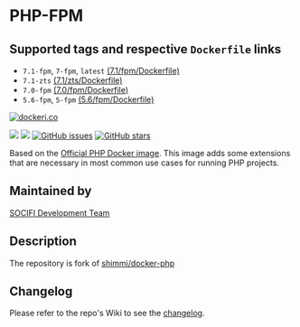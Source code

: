 # PHP-FPM
## Supported tags and respective `Dockerfile` links
* `7.1-fpm`, `7-fpm`, `latest` [(7.1/fpm/Dockerfile)](https://github.com/socifi/docker-php/blob/master/7.1/fpm/Dockerfile)
* `7.1-zts` [(7.1/zts/Dockerfile)](https://github.com/socifi/docker-php/blob/master/7.1/zts/Dockerfile)
* `7.0-fpm` [(7.0/fpm/Dockerfile)](https://github.com/socifi/docker-php/blob/master/7.0/fpm/Dockerfile)
* `5.6-fpm`, `5-fpm` [(5.6/fpm/Dockerfile)](https://github.com/socifi/docker-php/blob/master/5.6/fpm/Dockerfile)

[![dockeri.co](http://dockeri.co/image/socifi/php)](https://registry.hub.docker.com/socifi/php/)

[![](https://images.microbadger.com/badges/image/socifi/php.svg)](https://microbadger.com/images/socifi/php "Get your own image badge on microbadger.com")
[![](https://images.microbadger.com/badges/version/socifi/php.svg)](https://microbadger.com/images/socifi/php "Get your own version badge on microbadger.com")
[![GitHub issues](https://img.shields.io/github/issues/socifi/docker-php.svg "GitHub issues")](https://github.com/docker-php)
[![GitHub stars](https://img.shields.io/github/stars/socifi/docker-php.svg "GitHub stars")](https://github.com/docker-php)

Based on the [Official PHP Docker image](https://store.docker.com/images/9c2c5426-0cca-4a30-a450-b2961541c6dc "official image").
This image adds some extensions that are necessary in most common use cases for running PHP projects.

## Maintained by
[SOCIFI Development Team](https://www.socifi.com)

## Description
The repository is fork of [shimmi/docker-php](https://github.com/Shimmi/docker-php)

## Changelog
Please refer to the repo's Wiki to see the [changelog](https://github.com/socifi/docker-php/wiki/Changelog).